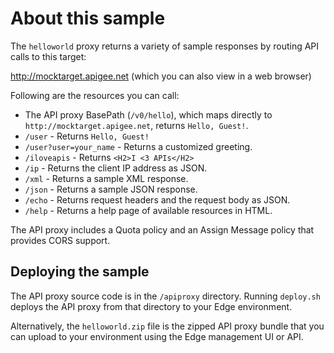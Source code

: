 # About this sample

The `helloworld` proxy returns a variety of sample responses by routing API calls to this target:

http://mocktarget.apigee.net (which you can also view in a web browser)

Following are the resources you can call:

* The API proxy BasePath (`/v0/hello`), which maps directly to `http://mocktarget.apigee.net`, returns `Hello, Guest!`.
* `/user` - Returns `Hello, Guest!`
* `/user?user=your_name` - Returns a customized greeting.
* `/iloveapis` - Returns `<H2>I <3 APIs</H2>`
* `/ip` - Returns the client IP address as JSON.
* `/xml` - Returns a sample XML response.
* `/json` - Returns a sample JSON response.
* `/echo` - Returns request headers and the request body as JSON.
* `/help` - Returns a help page of available resources in HTML.

The API proxy includes a Quota policy and an Assign Message policy that provides CORS support.

## Deploying the sample

The API proxy source code is in the `/apiproxy` directory. Running `deploy.sh` deploys the API proxy from that directory to your Edge environment.

Alternatively, the `helloworld.zip` file is the zipped API proxy bundle that you can upload to your environment using the Edge management UI or API.